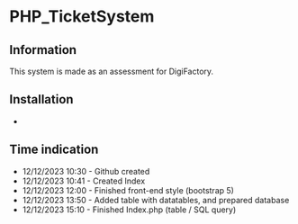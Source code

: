 # PHP_TicketSystem
## Information
This system is made as an assessment for DigiFactory.

## Installation
-

## Time indication
- 12/12/2023 10:30 - Github created
- 12/12/2023 10:41 - Created Index  
- 12/12/2023 12:00 - Finished front-end style (bootstrap 5)
- 12/12/2023 13:50 - Added table with datatables, and prepared database
- 12/12/2023 15:10 - Finished Index.php (table / SQL query)
